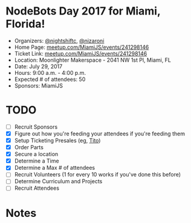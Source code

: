 
# NodeBots Day 2017 for Miami, Florida!

 - Organizers: [@nightshiftc](https://twitter.com/nightshiftc), [@nizaroni](https://twitter.com/nizaroni)
 - Home Page: [meetup.com/MiamiJS/events/241298146](https://www.meetup.com/MiamiJS/events/241298146/)
 - Ticket Link: [meetup.com/MiamiJS/events/241298146](https://www.meetup.com/MiamiJS/events/241298146/)
 - Location: Moonlighter Makerspace - 2041 NW 1st Pl, Miami, FL
 - Date: July 29, 2017
 - Hours: 9:00 a.m. - 4:00 p.m.
 - Expected # of attendees: 50
 - Sponsors: MiamiJS

# TODO

 - [ ] Recruit Sponsors
 - [x] Figure out how you're feeding your attendees if you're feeding them
 - [x] Setup Ticketing Presales (eg, [Tito](https://ti.to/))
 - [x] Order Parts
 - [X] Secure a location
 - [x] Determine a Time
 - [x] Determine a Max # of attendees
 - [ ] Recruit Volunteers (1 for every 10 works if you've done this before)
 - [ ] Determine Curriculum and Projects
 - [ ] Recruit Attendees

# Notes
